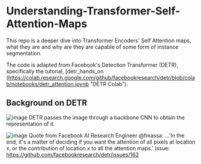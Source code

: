 # Understanding-Transformer-Self-Attention-Maps

This repo is a deeper dive into Transformer Encoders' Self Attention maps, what they are and why are they are capable of some form of instance segmentation.  

The code is adapted from Facebook's Detection Transformer (DETR), specifically the tutorial, [detr_hands_on (https://colab.research.google.com/github/facebookresearch/detr/blob/colab/notebooks/detr_attention.ipynb "DETR Colab"). 

## Background on DETR
![image](https://user-images.githubusercontent.com/79006977/129480190-77d1d767-85f0-4913-b6e0-6a99941eb2ad.png)
DETR passes the image through a backbone CNN to obtain the representation of it.  


![image](https://user-images.githubusercontent.com/79006977/129473955-cfcf9b4a-8748-42c4-91b9-a812d1c68f6d.png)
Quote from Facebook AI Research Engineer @fmassa:  ...'In the end, it's a matter of deciding if you want the attention of all pixels at location x, or the contribution of location x to all the attention maps.'
 Issue: https://github.com/facebookresearch/detr/issues/162
